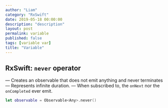 ```yaml
---
author: "Liam"
category: "RxSwift"
date: 2019-05-18 00:00:00
description: "description"
layout: post
permalink: variable
published: false
tags: [variable var]
title: "Variable"
---
```


## RxSwift: `never` operator

— Creates an observable that does not emit anything and never terminates
— Represents infinite duration.
— When subscribed to, the `onNext` nor the `onCompleted` ever emit.

```swift
let observable = Observable<Any>.never()
```
